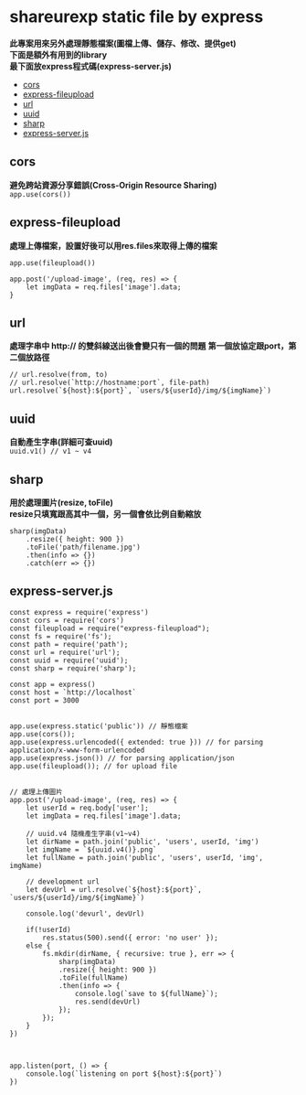 # shareurexp static file by express

**此專案用來另外處理靜態檔案(圖檔上傳、儲存、修改、提供get)**  
**下面是額外有用到的library**  
**最下面放express程式碼(express-server.js)**
*  <a href="#cors">cors</a>
*  <a href="#express-fileupload">express-fileupload</a>
*  <a href="#url">url</a>
*  <a href="#uuid">uuid</a>
*  <a href="#sharp">sharp</a>
*  <a href="#express-serverjs">express-server.js</a>

## cors
**避免跨站資源分享錯誤(Cross-Origin Resource Sharing)**  
```app.use(cors())```
## express-fileupload
**處理上傳檔案，設置好後可以用res.files來取得上傳的檔案**  

```
app.use(fileupload())

app.post('/upload-image', (req, res) => {
    let imgData = req.files['image'].data;
}
```
## url
**處理字串中 http:// 的雙斜線送出後會變只有一個的問題**
**第一個放協定跟port，第二個放路徑**
```
// url.resolve(from, to)
// url.resolve(`http://hostname:port`, file-path)
url.resolve(`${host}:${port}`, `users/${userId}/img/${imgName}`)
```
## uuid
**自動產生字串(詳細可查uuid)**  
```uuid.v1() // v1 ~ v4```  
## sharp
**用於處理圖片(resize, toFile)**  
**resize只填寬跟高其中一個，另一個會依比例自動縮放**  
```
sharp(imgData)
    .resize({ height: 900 })
    .toFile('path/filename.jpg')
    .then(info => {})
    .catch(err => {})
```

## express-server.js
```
const express = require('express')
const cors = require('cors')
const fileupload = require("express-fileupload");
const fs = require('fs');
const path = require('path');
const url = require('url');
const uuid = require('uuid');
const sharp = require('sharp');

const app = express()
const host = `http://localhost`
const port = 3000


app.use(express.static('public')) // 靜態檔案
app.use(cors());
app.use(express.urlencoded({ extended: true })) // for parsing application/x-www-form-urlencoded
app.use(express.json()) // for parsing application/json
app.use(fileupload()); // for upload file


// 處理上傳圖片
app.post('/upload-image', (req, res) => {
    let userId = req.body['user'];
    let imgData = req.files['image'].data;

    // uuid.v4 隨機產生字串(v1~v4)
    let dirName = path.join('public', 'users', userId, 'img')
    let imgName = `${uuid.v4()}.png`
    let fullName = path.join('public', 'users', userId, 'img', imgName)

    // development url 
    let devUrl = url.resolve(`${host}:${port}`, `users/${userId}/img/${imgName}`)

    console.log('devurl', devUrl)

    if(!userId)
        res.status(500).send({ error: 'no user' });
    else {
        fs.mkdir(dirName, { recursive: true }, err => {
            sharp(imgData)
            .resize({ height: 900 })
            .toFile(fullName)
            .then(info => {
                console.log(`save to ${fullName}`);
                res.send(devUrl)
            });
        });
    }
})



app.listen(port, () => {
    console.log(`listening on port ${host}:${port}`)
})
```